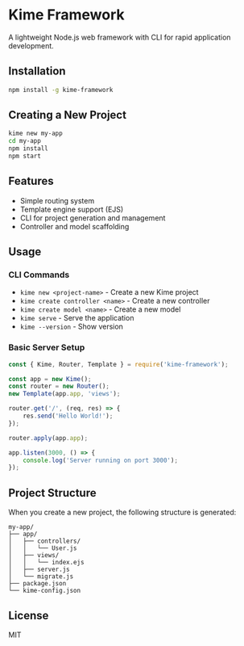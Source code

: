# Kime Framework

A lightweight Node.js web framework with CLI for rapid application development.

## Installation

```bash
npm install -g kime-framework
```

## Creating a New Project

```bash
kime new my-app
cd my-app
npm install
npm start
```

## Features

- Simple routing system
- Template engine support (EJS)
- CLI for project generation and management
- Controller and model scaffolding

## Usage

### CLI Commands

- `kime new <project-name>` - Create a new Kime project
- `kime create controller <name>` - Create a new controller
- `kime create model <name>` - Create a new model
- `kime serve` - Serve the application
- `kime --version` - Show version

### Basic Server Setup

```javascript
const { Kime, Router, Template } = require('kime-framework');

const app = new Kime();
const router = new Router();
new Template(app.app, 'views');

router.get('/', (req, res) => {
    res.send('Hello World!');
});

router.apply(app.app);

app.listen(3000, () => {
    console.log('Server running on port 3000');
});
```

## Project Structure

When you create a new project, the following structure is generated:

```
my-app/
├── app/
│   ├── controllers/
│   │   └── User.js
│   ├── views/
│   │   └── index.ejs
│   ├── server.js
│   └── migrate.js
├── package.json
└── kime-config.json
```

## License

MIT
